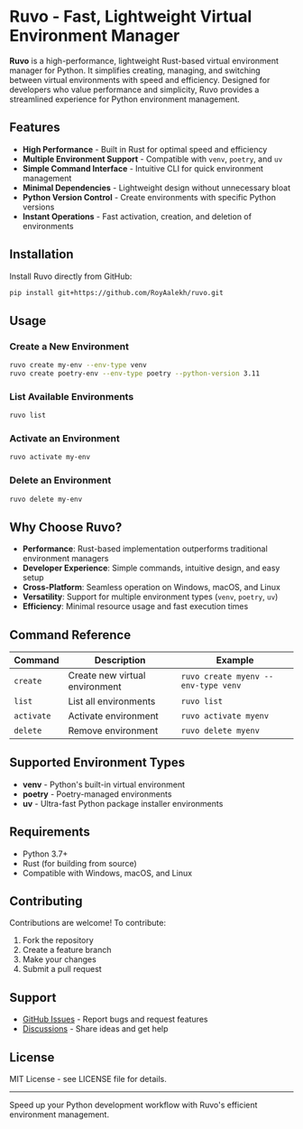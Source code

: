 # Ruvo - Fast, Lightweight Virtual Environment Manager

**Ruvo** is a high-performance, lightweight Rust-based virtual environment manager for Python. It simplifies creating, managing, and switching between virtual environments with speed and efficiency. Designed for developers who value performance and simplicity, Ruvo provides a streamlined experience for Python environment management.

## Features

- **High Performance** - Built in Rust for optimal speed and efficiency
- **Multiple Environment Support** - Compatible with `venv`, `poetry`, and `uv`
- **Simple Command Interface** - Intuitive CLI for quick environment management
- **Minimal Dependencies** - Lightweight design without unnecessary bloat
- **Python Version Control** - Create environments with specific Python versions
- **Instant Operations** - Fast activation, creation, and deletion of environments

## Installation

Install Ruvo directly from GitHub:

```bash
pip install git+https://github.com/RoyAalekh/ruvo.git
```

## Usage

### Create a New Environment

```bash
ruvo create my-env --env-type venv
ruvo create poetry-env --env-type poetry --python-version 3.11
```

### List Available Environments

```bash
ruvo list
```

### Activate an Environment

```bash
ruvo activate my-env
```

### Delete an Environment

```bash
ruvo delete my-env
```

## Why Choose Ruvo?

- **Performance**: Rust-based implementation outperforms traditional environment managers
- **Developer Experience**: Simple commands, intuitive design, and easy setup
- **Cross-Platform**: Seamless operation on Windows, macOS, and Linux
- **Versatility**: Support for multiple environment types (`venv`, `poetry`, `uv`)
- **Efficiency**: Minimal resource usage and fast execution times

## Command Reference

| Command | Description | Example |
|---------|-------------|----------|
| `create` | Create new virtual environment | `ruvo create myenv --env-type venv` |
| `list` | List all environments | `ruvo list` |
| `activate` | Activate environment | `ruvo activate myenv` |
| `delete` | Remove environment | `ruvo delete myenv` |

## Supported Environment Types

- **venv** - Python's built-in virtual environment
- **poetry** - Poetry-managed environments
- **uv** - Ultra-fast Python package installer environments

## Requirements

- Python 3.7+
- Rust (for building from source)
- Compatible with Windows, macOS, and Linux

## Contributing

Contributions are welcome! To contribute:

1. Fork the repository
2. Create a feature branch
3. Make your changes
4. Submit a pull request

## Support

- [GitHub Issues](https://github.com/RoyAalekh/ruvo/issues) - Report bugs and request features
- [Discussions](https://github.com/RoyAalekh/ruvo/discussions) - Share ideas and get help

## License

MIT License - see LICENSE file for details.

---

Speed up your Python development workflow with Ruvo's efficient environment management.
